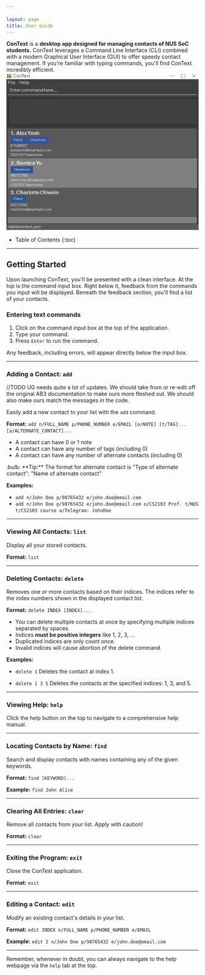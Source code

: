 ```yaml
---

layout: page
title: User Guide
---
```


**ConText** is a **desktop app designed for managing contacts of NUS SoC students.** ConText leverages a Command Line Interface (CLI) combined with a modern Graphical User Interface (GUI) to offer speedy contact management. If you're familiar with typing commands, you'll find ConText incredibly efficient.
![ConText UI](images/Ui.png)

* Table of Contents
  {:toc}

---

## Getting Started

Upon launching ConText, you'll be presented with a clean interface. At the top is the command input box. Right below it, feedback from the commands you input will be displayed. Beneath the feedback section, you'll find a list of your contacts.

### Entering text commands

1. Click on the command input box at the top of the application.
2. Type your command.
3. Press `Enter` to run the command.

Any feedback, including errors, will appear directly below the input box.

---

### Adding a Contact: `add`

//TODO UG needs quite a lot of updates. We should take from or re-edit off the original AB3 documentation to make ours more fleshed out. We should also make ours match the messages in the code.

Easily add a new contact to your list with the `add` command.

**Format:**
`add n/FULL_NAME p/PHONE_NUMBER e/EMAIL [o/NOTE] [t/TAG]... [a/ALTERNATE_CONTACT]...`

* A contact can have 0 or 1 note
* A contact can have any number of tags (including 0)
* A contact can have any number of alternate contacts (including 0)

<div markdown="span" class="alert alert-primary">:bulb: **Tip:**
The format for alternate contact is "Type of alternate contact": "Name of alternate contact"
</div>

**Examples:**
- `add n/John Doe p/98765432 e/john.doe@email.com`
- `add n/John Doe p/98765432 e/john.doe@email.com o/CS2103 Prof. t/NUS t/CS2103 course a/Telegram: JohnDoe`

---

### Viewing All Contacts: `list`

Display all your stored contacts.

**Format:**
`list`

---

### Deleting Contacts: `delete`

Removes one or more contacts based on their indices. The indices refer to the index numbers shown in the displayed contact list.

**Format:**
`delete INDEX [INDEX]...`

- You can delete multiple contacts at once by specifying multiple indices separated by spaces.
- Indices **must be positive integers** like 1, 2, 3, …​
- Duplicated indices are only count once.
- Invalid indices will cause abortion of the delete command.

**Examples:**
- `delete 1`
  Deletes the contact at index 1.

- `delete 1 3 5`
  Deletes the contacts at the specified indices: 1, 3, and 5.

---

### Viewing Help: `help`

Click the help button on the top to navigate to a comprehensive help manual.

---

### Locating Contacts by Name: `find`

Search and display contacts with names containing any of the given keywords.

**Format:**
`find [KEYWORD]...`

**Example:**
`find John Alice`

---

### Clearing All Entries: `clear`

Remove all contacts from your list. Apply with caution!

**Format:**
`clear`

---

### Exiting the Program: `exit`

Close the ConText application.

**Format:**
`exit`

---

### Editing a Contact: `edit`

Modify an existing contact's details in your list.

**Format:**
`edit INDEX n/FULL_NAME p/PHONE_NUMBER e/EMAIL`

**Example:**
`edit 2 n/John Doe p/98765432 e/john.doe@email.com`

---

Remember, whenever in doubt, you can always navigate to the help webpage via the `help` tab at the top.
